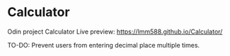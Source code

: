 # Calculator
Odin project Calculator
Live preview: https://lmm588.github.io/Calculator/

TO-DO: Prevent users from entering decimal place multiple times.